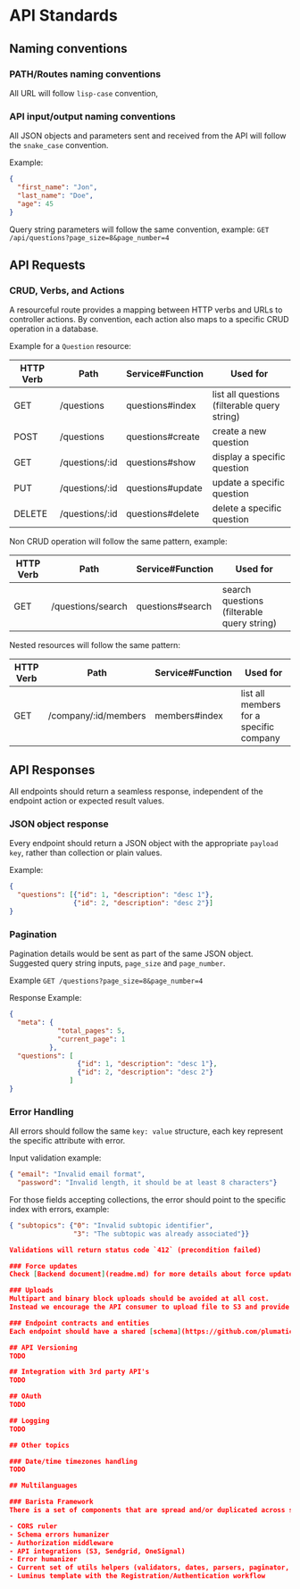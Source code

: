 # API Standards

## Naming conventions

### PATH/Routes naming conventions
All URL will follow `lisp-case` convention,

### API input/output naming conventions
All JSON objects and parameters sent and received from the API will follow the `snake_case` convention.

Example:
```json
{
  "first_name": "Jon",
  "last_name": "Doe",
  "age": 45
}
```

Query string parameters will follow the same convention, example: `GET /api/questions?page_size=8&page_number=4`

## API Requests

### CRUD, Verbs, and Actions
A resourceful route provides a mapping between HTTP verbs and URLs to
controller actions. By convention, each action also maps to a specific CRUD
operation in a database.

Example for a `Question` resource:

| HTTP Verb | Path             | Service#Function     | Used for                                     |
| --------- | ---------------- | -------------------- | -------------------------------------------- |
| GET       | /questions       | questions#index      | list all questions (filterable query string) |
| POST      | /questions       | questions#create     | create a new question                        |
| GET       | /questions/:id   | questions#show       | display a specific question                  |
| PUT       | /questions/:id   | questions#update     | update a specific question                   |
| DELETE    | /questions/:id   | questions#delete     | delete a specific question                   |

Non CRUD operation will follow the same pattern, example:

| HTTP Verb | Path              | Service#Function     | Used for                                     |
| --------- | ----------------  | -------------------- | -------------------------------------------- |
| GET       | /questions/search | questions#search     | search questions (filterable query string)   |

Nested resources will follow the same pattern:

| HTTP Verb | Path                 | Service#Function     | Used for                                     |
| --------- | -------------------  | -------------------- | -------------------------------------------- |
| GET       | /company/:id/members | members#index        | list all members for a specific company      |

## API Responses

All endpoints should return a seamless response, independent of the endpoint action or expected result values.

### JSON object response
Every endpoint should return a JSON object with the appropriate `payload key`, rather than  collection or plain values.

Example:

```json
{
  "questions": [{"id": 1, "description": "desc 1"},
                {"id": 2, "description": "desc 2"}]
}
```

### Pagination
Pagination details would be sent as part of the same JSON object.
Suggested query string inputs, `page_size` and `page_number`.

Example `GET /questions?page_size=8&page_number=4`

Response Example:
```json
{
  "meta": {
            "total_pages": 5,
            "current_page": 1
          },
  "questions": [
                 {"id": 1, "description": "desc 1"},
                 {"id": 2, "description": "desc 2"}
               ]
}
```

### Error Handling
All errors should follow the same `key: value` structure, each key represent the specific attribute with error.

Input validation example:
```json
{ "email": "Invalid email format",
  "password": "Invalid length, it should be at least 8 characters"}
```

For those fields accepting collections, the error should point to the specific index with errors, example:
```json
{ "subtopics": {"0": "Invalid subtopic identifier",
                "3": "The subtopic was already associated"}}

Validations will return status code `412` (precondition failed)

### Force updates
Check [Backend document](readme.md) for more details about force updates handling.

### Uploads
Multipart and binary block uploads should be avoided at all cost.
Instead we encourage the API consumer to upload file to S3 and provide the resulting URL/resource to the API.

### Endpoint contracts and entities
Each endpoint should have a shared [schema](https://github.com/plumatic/schema), entities reduction is encouraged so we all schemas can be match with entities on both backend and frontend.

## API Versioning
TODO

## Integration with 3rd party API's
TODO

## OAuth
TODO

## Logging
TODO

## Other topics

### Date/time timezones handling
TODO

## Multilanguages

### Barista Framework
There is a set of components that are spread and/or duplicated across several projects, but can be tied up as a `clojar` package in order to be reused seamless on all API's.

- CORS ruler
- Schema errors humanizer
- Authorization middleware
- API integrations (S3, Sendgrid, OneSignal)
- Error humanizer
- Current set of utils helpers (validators, dates, parsers, paginator, etc)
- Luminus template with the Registration/Authentication workflow
